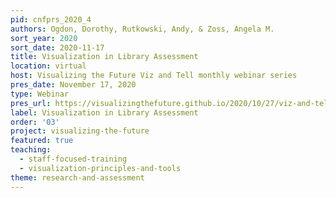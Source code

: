 ```yaml
---
pid: cnfprs_2020_4
authors: Ogdon, Dorothy, Rutkowski, Andy, & Zoss, Angela M.
sort_year: 2020
sort_date: 2020-11-17
title: Visualization in Library Assessment
location: virtual
host: Visualizing the Future Viz and Tell monthly webinar series
pres_date: November 17, 2020
type: Webinar
pres_url: https://visualizingthefuture.github.io/2020/10/27/viz-and-tell-assessment/
label: Visualization in Library Assessment
order: '03'
project: visualizing-the-future
featured: true
teaching:
  - staff-focused-training
  - visualization-principles-and-tools
theme: research-and-assessment
---
```

